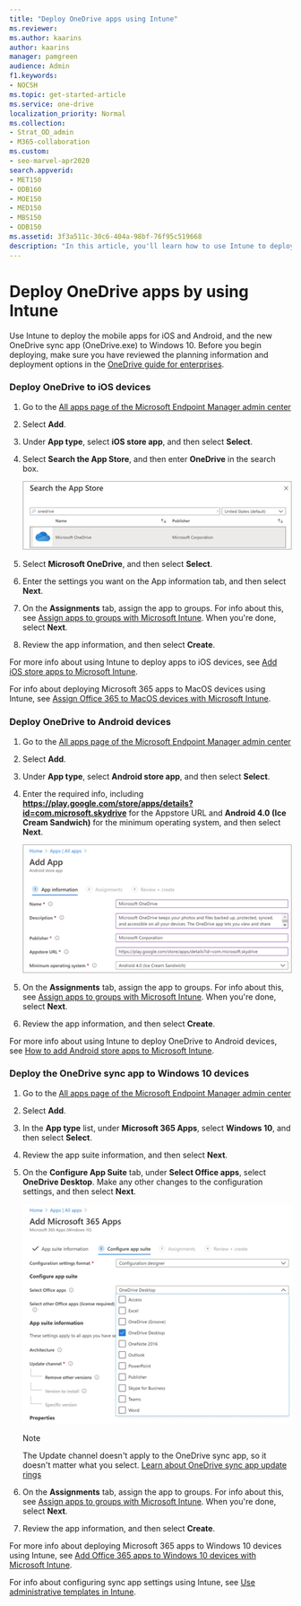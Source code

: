 ```yaml
---
title: "Deploy OneDrive apps using Intune"
ms.reviewer: 
ms.author: kaarins
author: kaarins
manager: pamgreen
audience: Admin
f1.keywords:
- NOCSH
ms.topic: get-started-article
ms.service: one-drive
localization_priority: Normal
ms.collection: 
- Strat_OD_admin
- M365-collaboration
ms.custom:
- seo-marvel-apr2020
search.appverid:
- MET150
- ODB160
- MOE150
- MED150
- MBS150
- ODB150
ms.assetid: 3f3a511c-30c6-404a-98bf-76f95c519668
description: "In this article, you'll learn how to use Intune to deploy the OneDrive mobile app to iOS and Android devices and the OneDrive sync app to Windows 10."
---
```


# Deploy OneDrive apps by using Intune

Use Intune to deploy the mobile apps for iOS and Android, and the new OneDrive sync app (OneDrive.exe) to Windows 10. Before you begin deploying, make sure you have reviewed the planning information and deployment options in the [OneDrive guide for enterprises](plan-onedrive-enterprise.md).

### Deploy OneDrive to iOS devices 

1. Go to the [All apps page of the Microsoft Endpoint Manager admin center](https://endpoint.microsoft.com/?ref=AdminCenter#blade/Microsoft_Intune_DeviceSettings/AppsMenu/allApps)
2. Select **Add**.
3. Under **App type**, select **iOS store app**, and then select **Select**.
4. Select **Search the App Store**, and then enter **OneDrive** in the search box.

    ![Searching the App Store for Microsoft OneDrive](media/deploy-onedrive-enterprise_image1.png)

5. Select **Microsoft OneDrive**, and then select **Select**.
6. Enter the settings you want on the App information tab, and then select **Next**.
7. On the **Assignments** tab, assign the app to groups. For info about this, see [Assign apps to groups with Microsoft Intune](/mem/intune/apps/apps-deploy). When you're done, select **Next**.
8. Review the app information, and then select **Create**.

For more info about using Intune to deploy apps to iOS devices, see [Add iOS store apps to Microsoft Intune](/mem/intune/apps/store-apps-ios). 

For info about deploying Microsoft 365 apps to MacOS devices using Intune, see [Assign Office 365 to MacOS devices with Microsoft Intune](/mem/intune/apps/apps-add-office365-macOS).

### Deploy OneDrive to Android devices 

1. Go to the [All apps page of the Microsoft Endpoint Manager admin center](https://endpoint.microsoft.com/?ref=AdminCenter#blade/Microsoft_Intune_DeviceSettings/AppsMenu/allApps)
2. Select **Add**.
3. Under **App type**, select **Android store app**, and then select **Select**.
4. Enter the required info, including **https://play.google.com/store/apps/details?id=com.microsoft.skydrive** for the Appstore URL and **Android 4.0 (Ice Cream Sandwich)** for the minimum operating system, and then select **Next**. 

    ![App information for the OneDrive app for Android](media/deploy-onedrive-enterprise_image2.png)

5. On the **Assignments** tab, assign the app to groups. For info about this, see [Assign apps to groups with Microsoft Intune](/mem/intune/apps/apps-deploy). When you're done, select **Next**. 
6. Review the app information, and then select **Create**.

For more info about using Intune to deploy OneDrive to Android devices, see [How to add Android store apps to Microsoft Intune](/mem/intune/apps/store-apps-android).

### Deploy the OneDrive sync app to Windows 10 devices 

1. Go to the [All apps page of the Microsoft Endpoint Manager admin center](https://endpoint.microsoft.com/?ref=AdminCenter#blade/Microsoft_Intune_DeviceSettings/AppsMenu/allApps)
2. Select **Add**.
3. In the **App type** list, under **Microsoft 365 Apps**, select **Windows 10**, and then select **Select**. 
4. Review the app suite information, and then select **Next**.
5. On the **Configure App Suite** tab, under **Select Office apps**, select **OneDrive Desktop**. Make any other changes to the configuration settings, and then select **Next**.

    ![Configuring the app suite by selecting OneDrive desktop](media/deploy-onedrive-enterprise_image3.png)

    > [!NOTE]
    > The Update channel doesn't apply to the OneDrive sync app, so it doesn't matter what you select. [Learn about OneDrive sync app update rings](sync-client-update-process.md)

6. On the **Assignments** tab, assign the app to groups. For info about this, see [Assign apps to groups with Microsoft Intune](/mem/intune/apps/apps-deploy). When you're done, select **Next**. 
7. Review the app information, and then select **Create**.

For more info about deploying Microsoft 365 apps to Windows 10 devices using Intune, see [Add Office 365 apps to Windows 10 devices with Microsoft Intune](/mem/intune/apps/apps-add-office365). 

For info about configuring sync app settings using Intune, see [Use administrative templates in Intune](configure-sync-intune.md).
